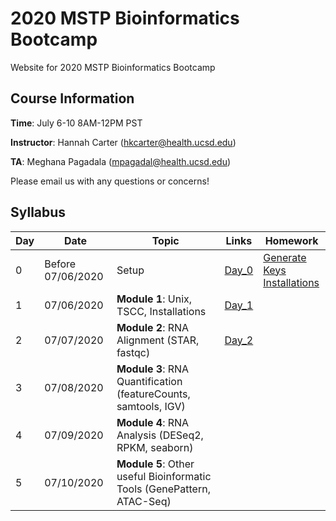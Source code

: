 # 2020 MSTP Bioinformatics Bootcamp
Website for 2020 MSTP Bioinformatics Bootcamp

## Course Information

**Time**: July 6-10 8AM-12PM PST

**Instructor**: Hannah Carter (hkcarter@health.ucsd.edu)

**TA**: Meghana Pagadala (mpagadal@health.ucsd.edu)

Please email us with any questions or concerns!


## Syllabus


| Day  | Date | Topic | Links | Homework |
| ------------- | ------------- |------------- |------------- |------------- |
| 0 | Before 07/06/2020  | Setup  | [Day_0](https://github.com/meghanasp21/2020-MSTP-Bioinformatics-Bootcamp/tree/master/Day_0) | [Generate Keys](https://github.com/meghanasp21/2020-MSTP-Bioinformatics-Bootcamp/tree/master/Day_0)<br />[Installations](https://github.com/meghanasp21/2020-MSTP-Bioinformatics-Bootcamp/blob/master/Day_0/Downloading_Programs.ipynb)| 
| 1  | 07/06/2020  | **Module 1**: Unix, TSCC, Installations  | [Day_1](https://github.com/meghanasp21/2020-MSTP-Bioinformatics-Bootcamp/tree/master/Day_1)  | | 
| 2  | 07/07/2020  | **Module 2**: RNA Alignment (STAR, fastqc)  | [Day_2](https://github.com/meghanasp21/2020-MSTP-Bioinformatics-Bootcamp/tree/master/Day_2)   | | 
| 3  | 07/08/2020  | **Module 3**: RNA Quantification (featureCounts, samtools, IGV)  |   | |
| 4  | 07/09/2020  | **Module 4**: RNA Analysis (DESeq2, RPKM, seaborn)  |   | |
| 5  | 07/10/2020  | **Module 5**: Other useful Bioinformatic Tools (GenePattern, ATAC-Seq)  |   | |

